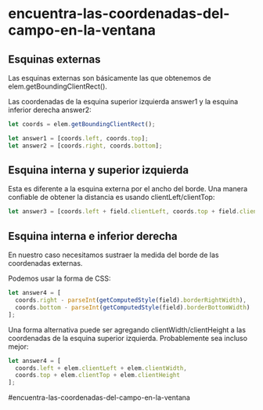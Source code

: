 # encuentra-las-coordenadas-del-campo-en-la-ventana

## Esquinas externas
Las esquinas externas son básicamente las que obtenemos de elem.getBoundingClientRect().

Las coordenadas de la esquina superior izquierda answer1 y la esquina inferior derecha answer2:

````js
let coords = elem.getBoundingClientRect();

let answer1 = [coords.left, coords.top];
let answer2 = [coords.right, coords.bottom];
````

## Esquina interna y superior izquierda
Esta es diferente a la esquina externa por el ancho del borde. Una manera confiable de obtener la distancia es usando clientLeft/clientTop:

````js
let answer3 = [coords.left + field.clientLeft, coords.top + field.clientTop];
````

## Esquina interna e inferior derecha
En nuestro caso necesitamos sustraer la medida del borde de las coordenadas externas.

Podemos usar la forma de CSS:

````js
let answer4 = [
  coords.right - parseInt(getComputedStyle(field).borderRightWidth),
  coords.bottom - parseInt(getComputedStyle(field).borderBottomWidth)
];
````

Una forma alternativa puede ser agregando clientWidth/clientHeight a las coordenadas de la esquina superior izquierda. Probablemente sea incluso mejor:

````js
let answer4 = [
  coords.left + elem.clientLeft + elem.clientWidth,
  coords.top + elem.clientTop + elem.clientHeight
];
````


#encuentra-las-coordenadas-del-campo-en-la-ventana
